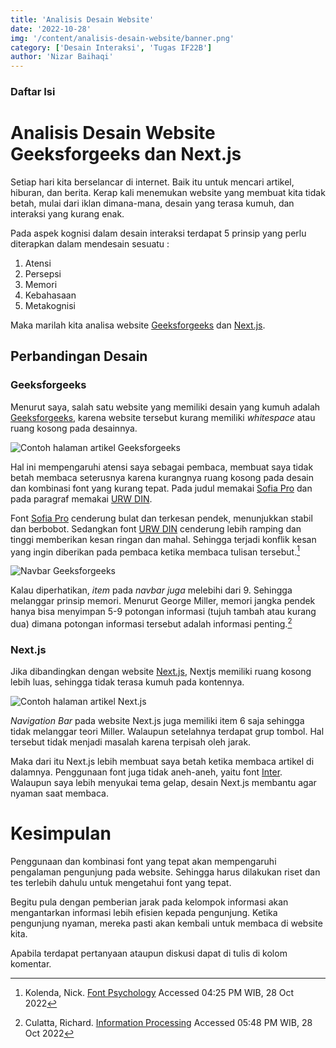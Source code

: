 ```yaml
---
title: 'Analisis Desain Website'
date: '2022-10-28'
img: '/content/analisis-desain-website/banner.png'
category: ['Desain Interaksi', 'Tugas IF22B']
author: 'Nizar Baihaqi'
---
```


### Daftar Isi

# Analisis Desain Website Geeksforgeeks dan Next.js

Setiap hari kita berselancar di internet. Baik itu untuk mencari artikel, hiburan, dan berita. Kerap kali menemukan website yang membuat kita tidak betah, mulai dari iklan dimana-mana, desain yang terasa kumuh, dan interaksi yang kurang enak.

Pada aspek kognisi dalam desain interaksi terdapat 5 prinsip yang perlu diterapkan dalam mendesain sesuatu :

1. Atensi
2. Persepsi
3. Memori
4. Kebahasaan
5. Metakognisi

Maka marilah kita analisa website [Geeksforgeeks](https://geeksforgeeks.com) dan [Next.js](https://nextjs.org).

## Perbandingan Desain

### Geeksforgeeks

Menurut saya, salah satu website yang memiliki desain yang kumuh adalah [Geeksforgeeks](https://geeksforgeeks.com), karena website tersebut kurang memiliki *whitespace* atau ruang kosong pada desainnya. 

![Contoh halaman artikel Geeksforgeeks](/content/analisis-desain-website/article-geeksforgeeks.png)

Hal ini mempengaruhi atensi saya sebagai pembaca, membuat saya tidak betah membaca seterusnya karena kurangnya ruang kosong pada desain dan kombinasi font yang kurang tepat. Pada judul memakai [Sofia Pro](https://www.motyfo.com/font-family/sofia-pro/) dan pada paragraf memakai [URW DIN](https://www.myfonts.com/collections/urw-din-font-urw?rfsn=6624850.7d2250).

Font [Sofia Pro](https://www.motyfo.com/font-family/sofia-pro/) cenderung bulat dan terkesan pendek, menunjukkan stabil dan berbobot. Sedangkan font [URW DIN](https://www.myfonts.com/collections/urw-din-font-urw?rfsn=6624850.7d2250) cenderung lebih ramping dan tinggi memberikan kesan ringan dan mahal. Sehingga terjadi konflik kesan yang ingin diberikan pada pembaca ketika membaca tulisan tersebut.[^1]



![Navbar Geeksforgeeks](/content/analisis-desain-website/navbar-highlight.png)

Kalau diperhatikan, *item* pada *navbar juga* melebihi dari 9. Sehingga melanggar prinsip memori. Menurut George Miller, memori jangka pendek hanya bisa menyimpan 5-9 potongan informasi (tujuh tambah atau kurang dua) dimana potongan informasi tersebut adalah informasi penting.[^2]

### Next.js

Jika dibandingkan dengan website [Next.js](https://nextjs.org), Nextjs memiliki ruang kosong lebih luas, sehingga tidak terasa kumuh pada kontennya. 

![Contoh halaman artikel Next.js](/content/analisis-desain-website/good-whitespace-navbar.png)

*Navigation Bar* pada website Next.js juga memiliki item 6 saja sehingga tidak melanggar teori Miller. Walaupun setelahnya terdapat grup tombol. Hal tersebut tidak menjadi masalah karena terpisah oleh jarak.

Maka dari itu Next.js lebih membuat saya betah ketika membaca artikel di dalamnya. Penggunaan font juga tidak aneh-aneh, yaitu font [Inter](https://fonts.google.com/specimen/Inter). Walaupun saya lebih menyukai tema gelap, desain Next.js membantu agar nyaman saat membaca.

# Kesimpulan

Penggunaan dan kombinasi font yang tepat akan mempengaruhi pengalaman pengunjung pada website. Sehingga harus dilakukan riset dan tes terlebih dahulu untuk mengetahui font yang tepat. 

Begitu pula dengan pemberian jarak pada kelompok informasi akan mengantarkan informasi lebih efisien kepada pengunjung. Ketika pengunjung nyaman, mereka pasti akan kembali untuk membaca di website kita.

Apabila terdapat pertanyaan ataupun diskusi dapat di tulis di kolom komentar.

[^1]: Kolenda, Nick. [Font Psychology](https://www.nickkolenda.com/font-psychology/) Accessed 04:25 PM WIB, 28 Oct 2022

[^2]: Culatta, Richard. [Information Processing](https://www.instructionaldesign.org/theories/information-processing/#:~:text=Miller%20(1956)%20presented%20the%20idea,chunk%20is%20any%20meaningful%20unit.) Accessed 05:48 PM WIB, 28 Oct 2022